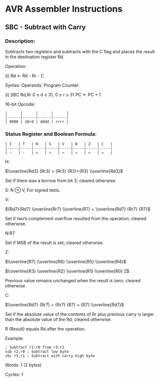 AVR Assembler Instructions
==========================

SBC - Subtract with Carry
-------------------------

### <a href="" id="N185A7"></a> Description:

Subtracts two registers and subtracts with the C flag and places the result in the destination register Rd.

Operation:

(i) Rd ← Rd - Rr - C

Syntax: Operands: Program Counter:

(i) SBC Rd,Rr 0 ≤ d ≤ 31, 0 ≤ r ≤ 31 PC ← PC + 1

16-bit Opcode:

```
|      |      |      |      |
|------|------|------|------|
| 0000 | 10rd | dddd | rrrr |
```
### <a href="" id="N185DA"></a> Status Register and Boolean Formula:

```
| I   | T   | H   | S   | V   | N   | Z   | C   |
|-----|-----|-----|-----|-----|-----|-----|-----|
| -   | -   | ⇔   | ⇔   | ⇔   | ⇔   | ⇔   | ⇔   |
```
H:

$\\overline{Rd3} {Rr3} + {Rr3} {R3}+{R3} \\overline{Rd3}$

Set if there was a borrow from bit 3; cleared otherwise

S: N ⊕ V, For signed tests.

V:

${Rd7}{Rd7} \\overline{Rr7} \\overline{R7} + \\overline{Rd7} {Rr7} {R7}$

Set if two’s complement overflow resulted from the operation; cleared otherwise.

N:R7

Set if MSB of the result is set; cleared otherwise.

Z:

$\\overline{R7} \\overline{R6} \\overline{R5} \\overline{R4}$

$\\overline{R3} \\overline{R2} \\overline{R1} \\overline{R0} Z$

Previous value remains unchanged when the result is zero; cleared otherwise.

C:

$\\overline{Rd7} {Rr7} + {Rr7} {R7} + {R7} \\overline{Rd7}$

Set if the absolute value of the contents of Rr plus previous carry is larger than the absolute value of the Rd; cleared otherwise.

R (Result) equals Rd after the operation.

Example:

``` programlisting
; Subtract r1:r0 from r3:r2
sub r2,r0 ; Subtract low byte
sbc r3,r1 ; Subtract with carry high byte
```

Words: 1 (2 bytes)

Cycles: 1

